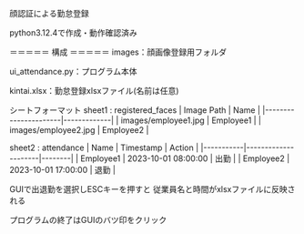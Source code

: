 顔認証による勤怠登録

python3.12.4で作成・動作確認済み

＝＝＝＝＝ 構成 ＝＝＝＝＝
images：顔画像登録用フォルダ

ui_attendance.py：プログラム本体

kintai.xlsx：勤怠登録xlsxファイル(名前は任意)

シートフォーマット
sheet1 : registered_faces
| Image Path           | Name        |
|----------------------|-------------|
| images/employee1.jpg | Employee1   |
| images/employee2.jpg | Employee2   |

sheet2 : attendance
| Name      | Timestamp           | Action |
|-----------|---------------------|--------|
| Employee1 | 2023-10-01 08:00:00 | 出勤   |
| Employee2 | 2023-10-01 17:00:00 | 退勤   |

GUIで出退勤を選択しESCキーを押すと
従業員名と時間がxlsxファイルに反映される

プログラムの終了はGUIのバツ印をクリック
